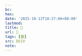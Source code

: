 ```yaml
---
bc:
hex:
date: '2025-10-13T10:27:06+08:00'
lastmod:
title: 􂴲
url: 􂴲
tags: [亹]
src: DCCV
note:
---
```


